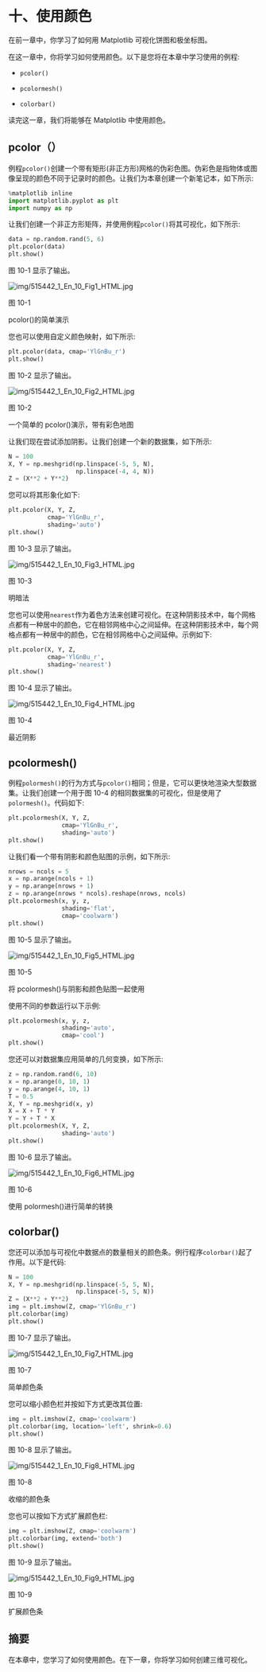 # 十、使用颜色

在前一章中，你学习了如何用 Matplotlib 可视化饼图和极坐标图。

在这一章中，你将学习如何使用颜色。以下是您将在本章中学习使用的例程:

*   `pcolor()`

*   `pcolormesh()`

*   `colorbar()`

读完这一章，我们将能够在 Matplotlib 中使用颜色。

## pcolor（）

例程`pcolor()`创建一个带有矩形(非正方形)网格的伪彩色图。伪彩色是指物体或图像呈现的颜色不同于记录时的颜色。让我们为本章创建一个新笔记本，如下所示:

```py
%matplotlib inline
import matplotlib.pyplot as plt
import numpy as np

```

让我们创建一个非正方形矩阵，并使用例程`pcolor()`将其可视化，如下所示:

```py
data = np.random.rand(5, 6)
plt.pcolor(data)
plt.show()

```

图 10-1 显示了输出。

![img/515442_1_En_10_Fig1_HTML.jpg](img/515442_1_En_10_Fig1_HTML.jpg)

图 10-1

pcolor()的简单演示

您也可以使用自定义颜色映射，如下所示:

```py
plt.pcolor(data, cmap='YlGnBu_r')
plt.show()

```

图 10-2 显示了输出。

![img/515442_1_En_10_Fig2_HTML.jpg](img/515442_1_En_10_Fig2_HTML.jpg)

图 10-2

一个简单的 pcolor()演示，带有彩色地图

让我们现在尝试添加阴影。让我们创建一个新的数据集，如下所示:

```py
N = 100
X, Y = np.meshgrid(np.linspace(-5, 5, N),
                   np.linspace(-4, 4, N))
Z = (X**2 + Y**2)

```

您可以将其形象化如下:

```py
plt.pcolor(X, Y, Z,
           cmap='YlGnBu_r',
           shading='auto')
plt.show()

```

图 10-3 显示了输出。

![img/515442_1_En_10_Fig3_HTML.jpg](img/515442_1_En_10_Fig3_HTML.jpg)

图 10-3

明暗法

您也可以使用`nearest`作为着色方法来创建可视化。在这种阴影技术中，每个网格点都有一种居中的颜色，它在相邻网格中心之间延伸。在这种阴影技术中，每个网格点都有一种居中的颜色，它在相邻网格中心之间延伸。示例如下:

```py
plt.pcolor(X, Y, Z,
           cmap='YlGnBu_r',
           shading='nearest')
plt.show()

```

图 10-4 显示了输出。

![img/515442_1_En_10_Fig4_HTML.jpg](img/515442_1_En_10_Fig4_HTML.jpg)

图 10-4

最近阴影

## pcolormesh()

例程`polormesh()`的行为方式与`pcolor()`相同；但是，它可以更快地渲染大型数据集。让我们创建一个用于图 10-4 的相同数据集的可视化，但是使用了`polormesh()`。代码如下:

```py
plt.pcolormesh(X, Y, Z,
               cmap='YlGnBu_r',
               shading='auto')
plt.show()

```

让我们看一个带有阴影和颜色贴图的示例，如下所示:

```py
nrows = ncols = 5
x = np.arange(ncols + 1)
y = np.arange(nrows + 1)
z = np.arange(nrows * ncols).reshape(nrows, ncols)
plt.pcolormesh(x, y, z,
               shading='flat',
               cmap='coolwarm')
plt.show()

```

图 10-5 显示了输出。

![img/515442_1_En_10_Fig5_HTML.jpg](img/515442_1_En_10_Fig5_HTML.jpg)

图 10-5

将 pcolormesh()与阴影和颜色贴图一起使用

使用不同的参数运行以下示例:

```py
plt.pcolormesh(x, y, z,
               shading='auto',
               cmap='cool')
plt.show()

```

您还可以对数据集应用简单的几何变换，如下所示:

```py
z = np.random.rand(6, 10)
x = np.arange(0, 10, 1)
y = np.arange(4, 10, 1)
T = 0.5
X, Y = np.meshgrid(x, y)
X = X + T * Y
Y = Y + T * X
plt.pcolormesh(X, Y, Z,
               shading='auto')
plt.show()

```

图 10-6 显示了输出。

![img/515442_1_En_10_Fig6_HTML.jpg](img/515442_1_En_10_Fig6_HTML.jpg)

图 10-6

使用 polormesh()进行简单的转换

## colorbar()

您还可以添加与可视化中数据点的数量相关的颜色条。例行程序`colorbar()`起了作用。以下是代码:

```py
N = 100
X, Y = np.meshgrid(np.linspace(-5, 5, N),
                   np.linspace(-5, 5, N))
Z = (X**2 + Y**2)
img = plt.imshow(Z, cmap='YlGnBu_r')
plt.colorbar(img)
plt.show()

```

图 10-7 显示了输出。

![img/515442_1_En_10_Fig7_HTML.jpg](img/515442_1_En_10_Fig7_HTML.jpg)

图 10-7

简单颜色条

您可以缩小颜色栏并按如下方式更改其位置:

```py
img = plt.imshow(Z, cmap='coolwarm')
plt.colorbar(img, location='left', shrink=0.6)
plt.show()

```

图 10-8 显示了输出。

![img/515442_1_En_10_Fig8_HTML.jpg](img/515442_1_En_10_Fig8_HTML.jpg)

图 10-8

收缩的颜色条

您也可以按如下方式扩展颜色栏:

```py
img = plt.imshow(Z, cmap='coolwarm')
plt.colorbar(img, extend='both')
plt.show()

```

图 10-9 显示了输出。

![img/515442_1_En_10_Fig9_HTML.jpg](img/515442_1_En_10_Fig9_HTML.jpg)

图 10-9

扩展颜色条

## 摘要

在本章中，您学习了如何使用颜色。在下一章，你将学习如何创建三维可视化。